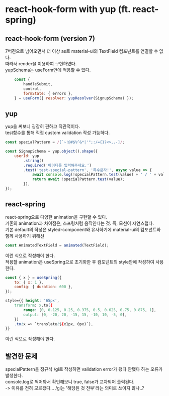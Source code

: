 # react-hook-form with yup (ft. react-spring)

## react-hook-form (version 7)
7버젼으로 넘어오면서 더 이상 as로 material-ui의 TextField 컴포넌트를 연결할 수 없다.  
따라서 render을 이용하여 구현하였다.  
yupSchema는 useForm안에 적용할 수 있다.  
```javascript
    const {
        handleSubmit,
        control,
        formState: { errors },
    } = useForm({ resolver: yupResolver(SignupSchema) });
```

## yup
yup을 써보니 굉장히 편하고 직관적이다.  
test함수를 통해 직접 custom validation 작성 가능하다.  
```javascript
const specialPattern = /[`~!@#$%^&*|'";:/={}?<>,.-]/;

const SignupSchema = yup.object().shape({
    userId: yup
        .string()
        .required('아이디를 입력해주세요.')
        .test('test-special-pattern', '특수문자!', async value => {
            await console.log(!specialPattern.test(value) + ' / ' + value);
            return await !specialPattern.test(value);
        }),
});
```

## react-spring
react-spring으로 다양한 animation을 구현할 수 있다.  
기존의 animation과 차이점은, 스프링처럼 움직인다는 것. 즉, 모션이 자연스럽다.  
기본 default의 작성은 styled-component와 유사하기에 material-ui의 컴포넌트와 함께 사용하기 위해선  
```javascript
const AnimatedTextField = animated(TextField);
```
이런 식으로 작성해야 한다.  
적용할 animation은 useSpring으로 초기화한 후 컴포넌트의 style안에 작성하여 사용한다.
```javascript
const { x } = useSpring({
    to: { x: 1 },
    config: { duration: 600 },
});
```
```css
style={{ height: '65px',
    transform: x.to({
        range: [0, 0.125, 0.25, 0.375, 0.5, 0.625, 0.75, 0.875, 1],
        output: [0, -20, 20, -15, 15, -10, 10, -5, 0],
    })
    .to(x => `translate(${x}px, 0px)`),
}}
```

이런 식으로 작성해야 한다.  


## 발견한 문제
specialPattern을 정규식 /gi로 작성하면 validation error가 됐다 안됐다 하는 오류가 발생한다.  
console.log로 찍어봐서 확인해보니 true, false가 교차되어 출력된다.  
-> 이유를 전혀 모르갰다... /gi는 '해당된 것 전부'라는 의미로 쓰이지 않나..?  
